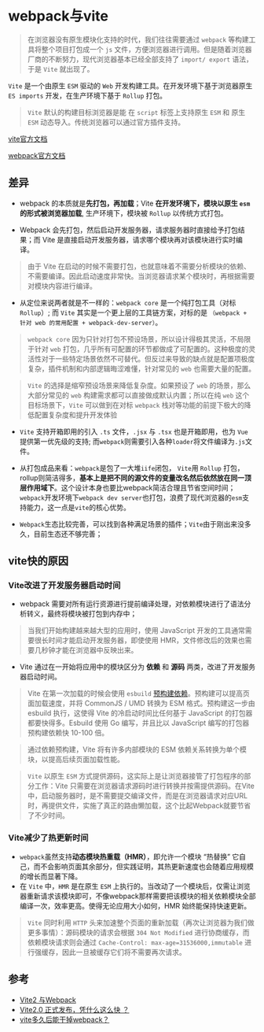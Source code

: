 
# webpack与vite

> 在浏览器没有原生模块化支持的时代，我们往往需要通过 `webpack` 等构建工具将整个项目打包成一个 `js` 文件，方便浏览器进行调用。但是随着浏览器厂商的不断努力，现代浏览器基本已经全部支持了 `import/ export` 语法，于是 `Vite` 就出现了。

`Vite` 是一个由原生 `ESM` 驱动的 `Web` 开发构建工具。在开发环境下基于浏览器原生 `ES imports` 开发，在生产环境下基于 `Rollup` 打包。
> `Vite` 默认的构建目标浏览器是能 在 `script` 标签上支持原生 `ESM` 和 原生 `ESM` 动态导入。传统浏览器可以通过官方插件支持。

[vite官方文档](https://vitejs.cn/)

[webpack官方文档](https://webpack.docschina.org/)


## 差异

- webpack 的本质就是**先打包，再加载**；Vite **在开发环境下，模块以原生 `esm` 的形式被浏览器加载**, 生产环境下，模块被 `Rollup` 以传统方式打包。

- Webpack 会先打包，然后启动开发服务器，请求服务器时直接给予打包结果；而 Vite 是直接启动开发服务器，请求哪个模块再对该模块进行实时编译。
> 由于 Vite 在启动的时候不需要打包，也就意味着不需要分析模块的依赖、不需要编译。因此启动速度非常快。当浏览器请求某个模块时，再根据需要对模块内容进行编译。

- 从定位来说两者就是不一样的：`webpack core` 是一个纯打包工具（对标 `Rollup`）; 而 `Vite` 其实是一个更上层的工具链方案，对标的是 `（webpack + 针对 web 的常用配置 + webpack-dev-server）`。
> `webpack core` 因为只针对打包不预设场景，所以设计得极其灵活，不局限于针对 `web` 打包，几乎所有可配置的环节都做成了可配置的。这种极度的灵活性对于一些特定场景依然不可替代。但反过来导致的缺点就是配置项极度复杂，插件机制和内部逻辑晦涩难懂，针对常见的 `web` 也需要大量的配置。

> `Vite` 的选择是缩窄预设场景来降低复杂度。如果预设了 `web` 的场景，那么大部分常见的 `web` 构建需求都可以直接做成默认内置；所以在纯 `web` 这个目标场景下，`Vite` 可以做到在对标 `webpack` 栈对等功能的前提下极大的降低配置复杂度和提升开发体验


- `Vite` 支持开箱即用的引入 `.ts` 文件，`.jsx` 与 `.tsx` 也是开箱即用，也为 `Vue` 提供第一优先级的支持; 而`webpack`则需要引入各种`loader`将文件编译为`.js`文件。


- 从打包成品来看：`webpack`是包了一大堆`iife`闭包， `Vite`用 `Rollup` 打包，rollup则简洁得多，**基本上是把不同的源文件的变量改名然后依然放在同一顶层作用域下**。这个设计本身也要比webpack简洁合理且节省空间时间；`webpack`开发环境下`webpack dev server`也打包，浪费了现代浏览器的`esm`支持能力，这一点是`vite`的核心优势。

- `Webpack`生态比较完善，可以找到各种满足场景的插件；`Vite`由于刚出来没多久，目前生态还不够完善；





## vite快的原因

### Vite改进了开发服务器启动时间

- webpack 需要对所有运行资源进行提前编译处理，对依赖模块进行了语法分析转义，最终将模块被打包到内存中；
> 当我们开始构建越来越大型的应用时，使用 JavaScript 开发的工具通常需要很长时间才能启动开发服务器，即使使用 HMR，文件修改后的效果也需要几秒钟才能在浏览器中反映出来。
- Vite 通过在一开始将应用中的模块区分为 **依赖** 和 **源码** 两类，改进了开发服务器启动时间。
> Vite 在第一次加载的时候会使用 `esbuild` [预构建依赖](https://vitejs.cn/guide/dep-pre-bundling.html)。预构建可以提高页面加载速度，并将 CommonJS / UMD 转换为 ESM 格式。预构建这一步由 esbuild 执行，这使得 Vite 的冷启动时间比任何基于 JavaScript 的打包器都要快得多。Esbuild 使用 Go 编写，并且比以 JavaScript 编写的打包器预构建依赖快 10-100 倍。

> 通过依赖预构建，Vite 将有许多内部模块的 ESM 依赖关系转换为单个模块，以提高后续页面加载性能。

> `Vite` 以原生 `ESM` 方式提供源码，这实际上是让浏览器接管了打包程序的部分工作：Vite 只需要在浏览器请求源码时进行转换并按需提供源码。在Vite中，启动服务器时，是不需要提交编译文件，而是在浏览器请求对应URL时，再提供文件，实施了真正的路由懒加载，这个比起Webpack就要节省了不少时间。


### Vite减少了热更新时间

- `webpack`虽然支持**动态模块热重载（HMR）**，即允许一个模块 “热替换” 它自己，而不会影响页面其余部分，但实践证明，其热更新速度也会随着应用规模的增长而显著下降。
- 在 `Vite` 中，`HMR` 是在原生 `ESM` 上执行的。当改动了一个模块后，仅需让浏览器重新请求该模块即可，不像webpack那样需要把该模块的相关依赖模块全部编译一次，效率更高。使得无论应用大小如何，HMR 始终能保持快速更新。
> `Vite` 同时利用 `HTTP` 头来加速整个页面的重新加载（再次让浏览器为我们做更多事情）：源码模块的请求会根据 `304 Not Modified` 进行协商缓存，而依赖模块请求则会通过 `Cache-Control: max-age=31536000,immutable` 进行强缓存，因此一旦被缓存它们将不需要再次请求。




## 参考

- [Vite2 与Webpack](https://www.jianshu.com/p/2aa6b82b1f34)
- [Vite2.0 正式发布，凭什么这么快 ？](https://juejin.cn/post/6931618997251080200)
- [vite多久后能干掉webpack？](https://www.zhihu.com/question/477139054)